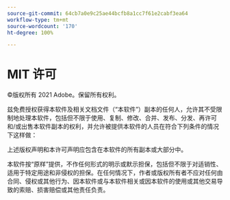 ```yaml
---
source-git-commit: 64cb7a0e9c25ae44bcfb8a1cc7f61e2cabf3ea64
workflow-type: tm+mt
source-wordcount: '170'
ht-degree: 100%

---
```

# MIT 许可

©版权所有 2021 Adobe。保留所有权利。

兹免费授权获得本软件及相关文档文件（“本软件”）副本的任何人，允许其不受限制地处理本软件，包括但不限于使用、复制、修改、合并、发布、分发、再许可和/或出售本软件副本的权利，并允许被提供本软件的人员在符合下列条件的情况下这样做：

上述版权声明和本许可声明应包含在本软件的所有副本或大部分中。

本软件按“原样”提供，不作任何形式的明示或默示担保，包括但不限于对适销性、适用于特定用途和非侵权的担保。在任何情况下，作者或版权所有者不应对任何由合同、侵权或其他行为、因本软件或与本软件相关或因本软件的使用或其他交易导致的索赔、损害赔偿或其他责任负责。
